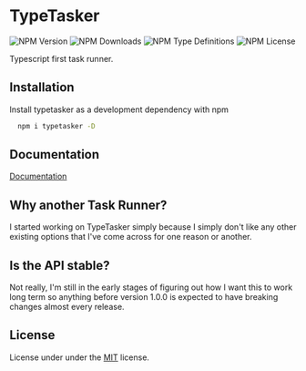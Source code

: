 # TypeTasker

![NPM Version](https://img.shields.io/npm/v/typetasker)
![NPM Downloads](https://img.shields.io/npm/dw/typeTasker)
![NPM Type Definitions](https://img.shields.io/npm/types/typetasker)
![NPM License](https://img.shields.io/npm/l/typetasker)

Typescript first task runner.

## Installation

Install typetasker as a development dependency with npm

```bash
  npm i typetasker -D
```

## Documentation

[Documentation](https://github.com/ParadoxicalSerenity/TypeTasker/wiki)

## Why another Task Runner?

I started working on TypeTasker simply because I simply don't like any other existing options that I've come across for one reason or another.

## Is the API stable?

Not really, I'm still in the early stages of figuring out how I want this to work long term so anything before version 1.0.0 is expected to have breaking changes almost every release.

## License

License under under the [MIT](https://choosealicense.com/licenses/mit/) license.
